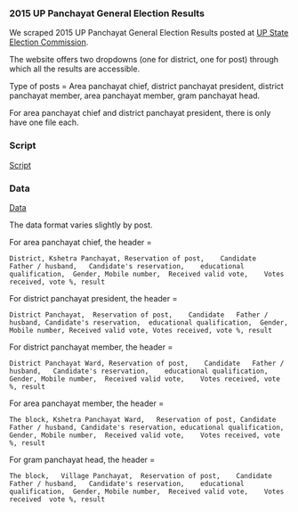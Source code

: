 ### 2015 UP Panchayat General Election Results

We scraped 2015 UP Panchayat General Election Results posted at [UP State Election Commission](http://sec.up.nic.in/ElecLive/WinnerList.aspx).

The website offers two dropdowns (one for district, one for post) through which all the results are accessible.

Type of posts = Area panchayat chief, district panchayat president, district panchayat member, area panchayat member, gram panchayat head.

For area panchayat chief and district panchayat president, there is only have one file each.

### Script

[Script](scripts/https://github.com/in-rolls/up-2015-panchayat-ge-results/blob/master/scripts/WinnerList.ipynb)

### Data

[Data](data/)

The data format varies slightly by post.

For area panchayat chief, the header =

```District, Kshetra Panchayat,	Reservation of post,	Candidate	Father / husband,	Candidate's reservation,	educational qualification,	Gender,	Mobile number,	Received valid vote,	Votes received,	vote %,	result```

For district panchayat president, the header =

```District Panchayat,	Reservation of post,	Candidate	Father / husband, Candidate's reservation,	educational qualification,	Gender, Mobile number, Received valid vote, Votes received, vote %, result```

For district panchayat member, the header =

```District Panchayat Ward,	Reservation of post,	Candidate	Father / husband,	Candidate's reservation,	educational qualification,	Gender,	Mobile number,	Received valid vote,	Votes received,	vote %,	result```

For area panchayat member, the header =

```The block, Kshetra Panchayat Ward,	Reservation of post, Candidate	Father / husband, Candidate's reservation, educational qualification,	Gender,	Mobile number,	Received valid vote,	Votes received,	vote %, result```

For gram panchayat head, the header =

```The block,	Village Panchayat,	Reservation of post,	Candidate	Father / husband,	Candidate's reservation,	educational qualification,	Gender,	Mobile number,	Received valid vote,	Votes received	vote %,	result```
